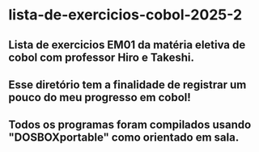 # lista-de-exercicios-cobol-2025-2

## Lista de exercicios EM01 da matéria eletiva de cobol com professor Hiro e Takeshi.
## Esse diretório tem a finalidade de registrar um pouco do meu progresso em cobol!

## Todos os programas foram compilados usando "DOSBOXportable" como orientado em sala.